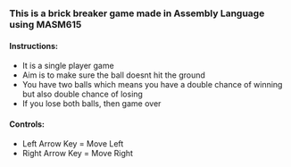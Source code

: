### This is a brick breaker game made in Assembly Language using MASM615

#### Instructions:
- It is a single player game
- Aim is to make sure the ball doesnt hit the ground
- You have two balls which means you have a double chance of winning but also double chance of losing
- If you lose both balls, then game over
               
#### Controls:
- Left Arrow Key = Move Left
- Right Arrow Key = Move Right
